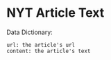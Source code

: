NYT Article Text
================

Data Dictionary:
```
url: the article's url
content: the article's text
```